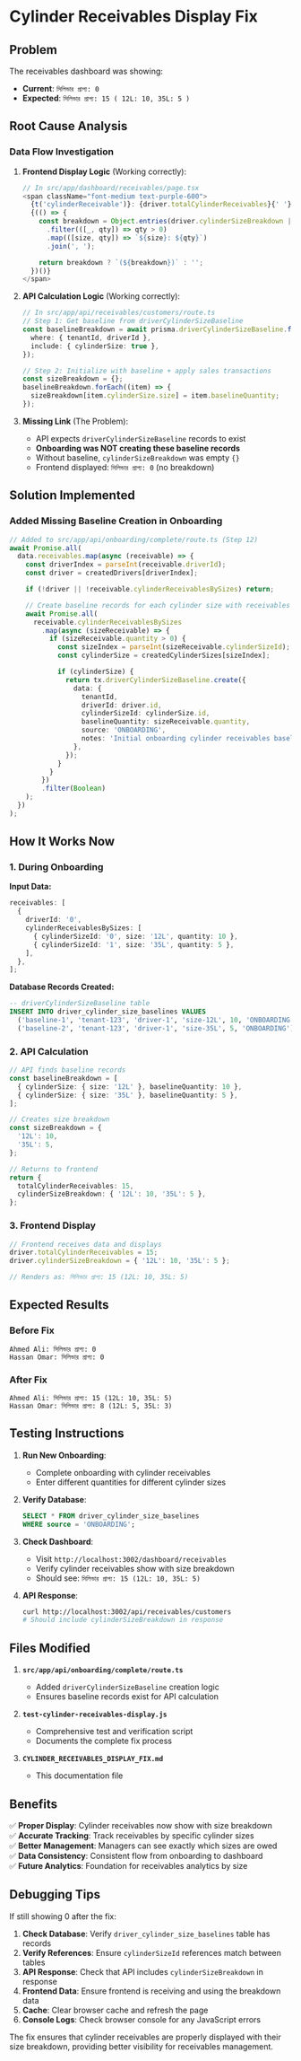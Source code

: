 # Cylinder Receivables Display Fix

## Problem

The receivables dashboard was showing:

- **Current**: `সিলিন্ডার প্রাপ্য: 0`
- **Expected**: `সিলিন্ডার প্রাপ্য: 15 ( 12L: 10, 35L: 5 )`

## Root Cause Analysis

### Data Flow Investigation

1. **Frontend Display Logic** (Working correctly):

   ```typescript
   // In src/app/dashboard/receivables/page.tsx
   <span className="font-medium text-purple-600">
     {t('cylinderReceivable')}: {driver.totalCylinderReceivables}{' '}
     {(() => {
       const breakdown = Object.entries(driver.cylinderSizeBreakdown || {})
         .filter(([_, qty]) => qty > 0)
         .map(([size, qty]) => `${size}: ${qty}`)
         .join(', ');

       return breakdown ? `(${breakdown})` : '';
     })()}
   </span>
   ```

2. **API Calculation Logic** (Working correctly):

   ```typescript
   // In src/app/api/receivables/customers/route.ts
   // Step 1: Get baseline from driverCylinderSizeBaseline
   const baselineBreakdown = await prisma.driverCylinderSizeBaseline.findMany({
     where: { tenantId, driverId },
     include: { cylinderSize: true },
   });

   // Step 2: Initialize with baseline + apply sales transactions
   const sizeBreakdown = {};
   baselineBreakdown.forEach((item) => {
     sizeBreakdown[item.cylinderSize.size] = item.baselineQuantity;
   });
   ```

3. **Missing Link** (The Problem):
   - API expects `driverCylinderSizeBaseline` records to exist
   - **Onboarding was NOT creating these baseline records**
   - Without baseline, `cylinderSizeBreakdown` was empty `{}`
   - Frontend displayed: `সিলিন্ডার প্রাপ্য: 0` (no breakdown)

## Solution Implemented

### Added Missing Baseline Creation in Onboarding

```typescript
// Added to src/app/api/onboarding/complete/route.ts (Step 12)
await Promise.all(
  data.receivables.map(async (receivable) => {
    const driverIndex = parseInt(receivable.driverId);
    const driver = createdDrivers[driverIndex];

    if (!driver || !receivable.cylinderReceivablesBySizes) return;

    // Create baseline records for each cylinder size with receivables
    await Promise.all(
      receivable.cylinderReceivablesBySizes
        .map(async (sizeReceivable) => {
          if (sizeReceivable.quantity > 0) {
            const sizeIndex = parseInt(sizeReceivable.cylinderSizeId);
            const cylinderSize = createdCylinderSizes[sizeIndex];

            if (cylinderSize) {
              return tx.driverCylinderSizeBaseline.create({
                data: {
                  tenantId,
                  driverId: driver.id,
                  cylinderSizeId: cylinderSize.id,
                  baselineQuantity: sizeReceivable.quantity,
                  source: 'ONBOARDING',
                  notes: 'Initial onboarding cylinder receivables baseline',
                },
              });
            }
          }
        })
        .filter(Boolean)
    );
  })
);
```

## How It Works Now

### 1. During Onboarding

**Input Data:**

```typescript
receivables: [
  {
    driverId: '0',
    cylinderReceivablesBySizes: [
      { cylinderSizeId: '0', size: '12L', quantity: 10 },
      { cylinderSizeId: '1', size: '35L', quantity: 5 },
    ],
  },
];
```

**Database Records Created:**

```sql
-- driverCylinderSizeBaseline table
INSERT INTO driver_cylinder_size_baselines VALUES
  ('baseline-1', 'tenant-123', 'driver-1', 'size-12L', 10, 'ONBOARDING'),
  ('baseline-2', 'tenant-123', 'driver-1', 'size-35L', 5, 'ONBOARDING');
```

### 2. API Calculation

```typescript
// API finds baseline records
const baselineBreakdown = [
  { cylinderSize: { size: '12L' }, baselineQuantity: 10 },
  { cylinderSize: { size: '35L' }, baselineQuantity: 5 },
];

// Creates size breakdown
const sizeBreakdown = {
  '12L': 10,
  '35L': 5,
};

// Returns to frontend
return {
  totalCylinderReceivables: 15,
  cylinderSizeBreakdown: { '12L': 10, '35L': 5 },
};
```

### 3. Frontend Display

```typescript
// Frontend receives data and displays
driver.totalCylinderReceivables = 15;
driver.cylinderSizeBreakdown = { '12L': 10, '35L': 5 };

// Renders as: সিলিন্ডার প্রাপ্য: 15 (12L: 10, 35L: 5)
```

## Expected Results

### Before Fix

```
Ahmed Ali: সিলিন্ডার প্রাপ্য: 0
Hassan Omar: সিলিন্ডার প্রাপ্য: 0
```

### After Fix

```
Ahmed Ali: সিলিন্ডার প্রাপ্য: 15 (12L: 10, 35L: 5)
Hassan Omar: সিলিন্ডার প্রাপ্য: 8 (12L: 5, 35L: 3)
```

## Testing Instructions

1. **Run New Onboarding**:
   - Complete onboarding with cylinder receivables
   - Enter different quantities for different cylinder sizes

2. **Verify Database**:

   ```sql
   SELECT * FROM driver_cylinder_size_baselines
   WHERE source = 'ONBOARDING';
   ```

3. **Check Dashboard**:
   - Visit `http://localhost:3002/dashboard/receivables`
   - Verify cylinder receivables show with size breakdown
   - Should see: `সিলিন্ডার প্রাপ্য: 15 (12L: 10, 35L: 5)`

4. **API Response**:
   ```bash
   curl http://localhost:3002/api/receivables/customers
   # Should include cylinderSizeBreakdown in response
   ```

## Files Modified

1. **`src/app/api/onboarding/complete/route.ts`**
   - Added `driverCylinderSizeBaseline` creation logic
   - Ensures baseline records exist for API calculation

2. **`test-cylinder-receivables-display.js`**
   - Comprehensive test and verification script
   - Documents the complete fix process

3. **`CYLINDER_RECEIVABLES_DISPLAY_FIX.md`**
   - This documentation file

## Benefits

✅ **Proper Display**: Cylinder receivables now show with size breakdown  
✅ **Accurate Tracking**: Track receivables by specific cylinder sizes  
✅ **Better Management**: Managers can see exactly which sizes are owed  
✅ **Data Consistency**: Consistent flow from onboarding to dashboard  
✅ **Future Analytics**: Foundation for receivables analytics by size

## Debugging Tips

If still showing 0 after the fix:

1. **Check Database**: Verify `driver_cylinder_size_baselines` table has records
2. **Verify References**: Ensure `cylinderSizeId` references match between tables
3. **API Response**: Check that API includes `cylinderSizeBreakdown` in response
4. **Frontend Data**: Ensure frontend is receiving and using the breakdown data
5. **Cache**: Clear browser cache and refresh the page
6. **Console Logs**: Check browser console for any JavaScript errors

The fix ensures that cylinder receivables are properly displayed with their size breakdown, providing better visibility for receivables management.
